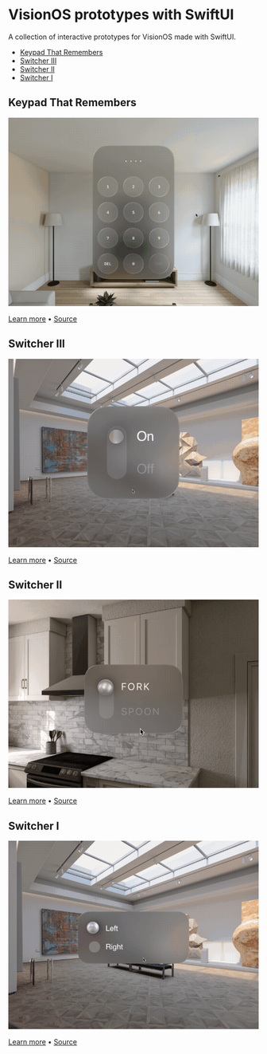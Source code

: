 # VisionOS prototypes with SwiftUI

A collection of interactive prototypes for VisionOS made with SwiftUI.

- [Keypad That Remembers](#keypad-that-remembers)
- [Switcher III](#switcher-iii)
- [Switcher II](#switcher-ii)
- [Switcher I](#switcher-i)

## Keypad That Remembers

<img src="Gifs/keypad_that_remembers_visionos.gif" width="800px">

[Learn more](https://twitter.com/Volorf/status/1749352297081999729) •
[Source]()

## Switcher III

<img src="Gifs/switcher_iii.gif" width="800px">

[Learn more](https://twitter.com/Volorf/status/1747760017090990239) •
[Source](https://google.com)

## Switcher II

<img src="Gifs/switcher_ii.gif" width="800px">

[Learn more](https://twitter.com/Volorf/status/1745955363893961013) • 
[Source]()

## Switcher I

<img src="Gifs/switcher_i.gif" width="800px">

[Learn more](https://twitter.com/Volorf/status/1745947462035005735) • 
[Source]()